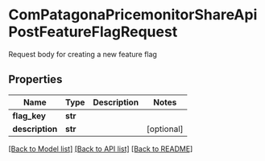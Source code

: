 # ComPatagonaPricemonitorShareApiPostFeatureFlagRequest

Request body for creating a new feature flag
## Properties
Name | Type | Description | Notes
------------ | ------------- | ------------- | -------------
**flag_key** | **str** |  | 
**description** | **str** |  | [optional] 

[[Back to Model list]](../README.md#documentation-for-models) [[Back to API list]](../README.md#documentation-for-api-endpoints) [[Back to README]](../README.md)


